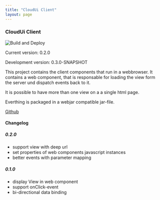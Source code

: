 ```yaml
---
title: "CloudUi Client"
layout: page
---
```


### CloudUi Client

![Build and Deploy](https://github.com/moewes/cloud-ui-client/workflows/Build%20and%20Deploy/badge.svg)

Current version: 0.2.0

Development version: 0.3.0-SNAPSHOT

This project contains the client components that run in a webbrowser. It contains a web component, that is responsable for loading the view form the server und dispatch events back to it.

It is possible to have more than one view on a a single html page.

Everthing is packaged in a webjar compatible jar-file.

[Github](https://github.com/moewes/cloud-ui-client) 

#### Changelog 

##### 0.2.0

* support view with deep url
* set properties of web components javascript instances
* better events with parameter mapping

##### 0.1.0

* display View in web component 
* support onClick-event
* bi-directional data binding

